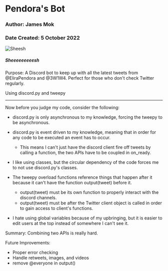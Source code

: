 # Pendora's Bot
### Author: James Mok       
### Date Created: 5 October 2022

![Sheesh](https://i.ytimg.com/vi/FvShFQ-EhZI/hqdefault.jpg)
##### Sheeeeeeeeesh

Purpose: A Discord bot to keep up with all the latest tweets from @EliraPendora and @3W1W4. Perfect for those who don't check Twitter regularly.

<!-- If you want to make it in C++, try using Discord++ (DiscordPP) and twitcurl (swatkat). Or don't, I didn't look too deep into these APIs-->

Using discord.py and tweepy

---

Now before you judge my code, consider the following:

* discord.py is only asynchronous to my knowledge, forcing the tweepy to be asynchronous.
* discord.py is event driven to my knowledge, meaning that in order for any code to be executed an event has to occur.
  * This means I can't just have the discord client fire off tweets by calling a function,
          the two APIs have to be coupled in on_ready.
* I like using classes, but the circular dependency of the code forces me to not use discord.py's classes.
* The tweepy overload functions reference things that happen after it because it can't have the function output(tweet)
    before it.
  * output(tweet) must be its own function to properly interact with the discord channels.
  * output(tweet) must be after the Twitter client object is called in order to gain access to client's functions.

* I hate using global variables because of my upbringing, but it is easier to edit users at the top instead of
  somewhere I can't see it.

Summary: Combining two APIs is really hard.

Future Improvements:
* Proper error checking
* Handle retweets, images, and videos
* remove @everyone in output()